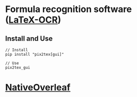 
# Formula recognition software ([LaTeX-OCR](https://github.com/lukas-blecher/LaTeX-OCR ))
## Install and Use
```
// Install
pip install "pix2tex[gui]"

// Use
pix2tex_gui
```

# [NativeOverleaf](https://github.com/fjwillemsen/NativeOverleaf/releases)

